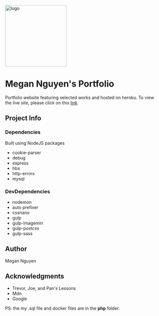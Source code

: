 <img src="images/logo_black100.svg" alt="logo" width="200px"/>

# Megan Nguyen's Portfolio
Portfolio website featuring selected works and hosted on heroku.  To view the live site, please click on this [link](https://megannguyen.ca/)

## Project Info

### Dependencies

Built using NodeJS packages
  * cookie-parser
  * debug
  * express
  * hbs
  * http-errors
  * mysql

### DevDependencies

* nodemon
* auto prefixer
* cssnano
* gulp
* gulp-imagemin
* gulp-postcss
* gulp-sass

## Author

Megan Nguyen

## Acknowledgments
* Trevor, Joe, and Pan's Lessons
* Mdn
* Google

PS: the my .sql file and docker files are in the **php** folder.


